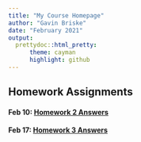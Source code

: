 ```yaml
---
title: "My Course Homepage"
author: "Gavin Briske"
date: "February 2021"
output: 
  prettydoc::html_pretty:
      theme: cayman
      highlight: github
---
```



## Homework Assignments

#### Feb 10: [Homework 2 Answers](Homework02.html)
#### Feb 17: [Homework 3 Answers](Homework-3.html)
